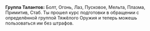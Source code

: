 **Группа Талантов:** Болт, Огонь, Лаз, Пусковое, Мельта, Плазма, Примитив, Стаб.
Ты прошел курс подготовки в обращении с определённой группой Тяжёлого Оружия и теперь можешь пользоваться им без штрафов.